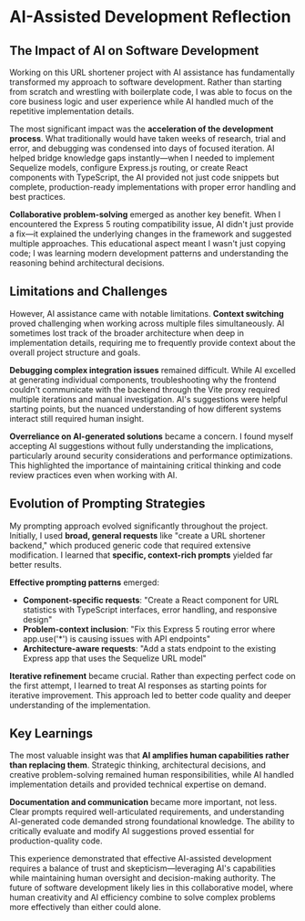 # AI-Assisted Development Reflection

## The Impact of AI on Software Development

Working on this URL shortener project with AI assistance has fundamentally transformed my approach to software development. Rather than starting from scratch and wrestling with boilerplate code, I was able to focus on the core business logic and user experience while AI handled much of the repetitive implementation details.

The most significant impact was the **acceleration of the development process**. What traditionally would have taken weeks of research, trial and error, and debugging was condensed into days of focused iteration. AI helped bridge knowledge gaps instantly—when I needed to implement Sequelize models, configure Express.js routing, or create React components with TypeScript, the AI provided not just code snippets but complete, production-ready implementations with proper error handling and best practices.

**Collaborative problem-solving** emerged as another key benefit. When I encountered the Express 5 routing compatibility issue, AI didn't just provide a fix—it explained the underlying changes in the framework and suggested multiple approaches. This educational aspect meant I wasn't just copying code; I was learning modern development patterns and understanding the reasoning behind architectural decisions.

## Limitations and Challenges

However, AI assistance came with notable limitations. **Context switching** proved challenging when working across multiple files simultaneously. AI sometimes lost track of the broader architecture when deep in implementation details, requiring me to frequently provide context about the overall project structure and goals.

**Debugging complex integration issues** remained difficult. While AI excelled at generating individual components, troubleshooting why the frontend couldn't communicate with the backend through the Vite proxy required multiple iterations and manual investigation. AI's suggestions were helpful starting points, but the nuanced understanding of how different systems interact still required human insight.

**Overreliance on AI-generated solutions** became a concern. I found myself accepting AI suggestions without fully understanding the implications, particularly around security considerations and performance optimizations. This highlighted the importance of maintaining critical thinking and code review practices even when working with AI.

## Evolution of Prompting Strategies

My prompting approach evolved significantly throughout the project. Initially, I used **broad, general requests** like "create a URL shortener backend," which produced generic code that required extensive modification. I learned that **specific, context-rich prompts** yielded far better results.

**Effective prompting patterns** emerged:
- **Component-specific requests**: "Create a React component for URL statistics with TypeScript interfaces, error handling, and responsive design"
- **Problem-context inclusion**: "Fix this Express 5 routing error where app.use('*') is causing issues with API endpoints"
- **Architecture-aware requests**: "Add a stats endpoint to the existing Express app that uses the Sequelize URL model"

**Iterative refinement** became crucial. Rather than expecting perfect code on the first attempt, I learned to treat AI responses as starting points for iterative improvement. This approach led to better code quality and deeper understanding of the implementation.

## Key Learnings

The most valuable insight was that **AI amplifies human capabilities rather than replacing them**. Strategic thinking, architectural decisions, and creative problem-solving remained human responsibilities, while AI handled implementation details and provided technical expertise on demand.

**Documentation and communication** became more important, not less. Clear prompts required well-articulated requirements, and understanding AI-generated code demanded strong foundational knowledge. The ability to critically evaluate and modify AI suggestions proved essential for production-quality code.

This experience demonstrated that effective AI-assisted development requires a balance of trust and skepticism—leveraging AI's capabilities while maintaining human oversight and decision-making authority. The future of software development likely lies in this collaborative model, where human creativity and AI efficiency combine to solve complex problems more effectively than either could alone.